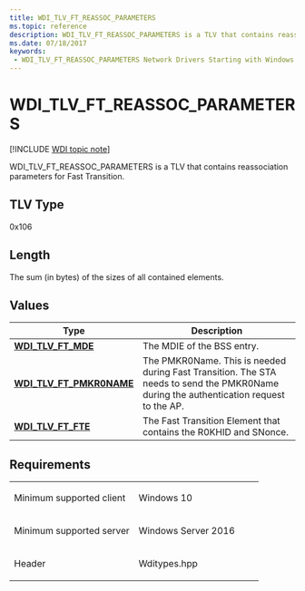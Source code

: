 ```yaml
---
title: WDI_TLV_FT_REASSOC_PARAMETERS
ms.topic: reference
description: WDI_TLV_FT_REASSOC_PARAMETERS is a TLV that contains reassociation parameters for Fast Transition.
ms.date: 07/18/2017
keywords:
 - WDI_TLV_FT_REASSOC_PARAMETERS Network Drivers Starting with Windows Vista
---
```


# WDI\_TLV\_FT\_REASSOC\_PARAMETERS

[!INCLUDE [WDI topic note](../includes/wdi-version-warning.md)]


WDI\_TLV\_FT\_REASSOC\_PARAMETERS is a TLV that contains reassociation parameters for Fast Transition.

## TLV Type


0x106

## Length


The sum (in bytes) of the sizes of all contained elements.

## Values


| Type                                                    | Description                                                                                                                            |
|---------------------------------------------------------|----------------------------------------------------------------------------------------------------------------------------------------|
| [**WDI\_TLV\_FT\_MDE**](wdi-tlv-ft-mde.md)             | The MDIE of the BSS entry.                                                                                                             |
| [**WDI\_TLV\_FT\_PMKR0NAME**](wdi-tlv-ft-pmkr0name.md) | The PMKR0Name. This is needed during Fast Transition. The STA needs to send the PMKR0Name during the authentication request to the AP. |
| [**WDI\_TLV\_FT\_FTE**](wdi-tlv-ft-fte.md)             | The Fast Transition Element that contains the R0KHID and SNonce.                                                                       |

 

## Requirements

<table>
<colgroup>
<col width="50%" />
<col width="50%" />
</colgroup>
<tbody>
<tr class="odd">
<td><p>Minimum supported client</p></td>
<td><p>Windows 10</p></td>
</tr>
<tr class="even">
<td><p>Minimum supported server</p></td>
<td><p>Windows Server 2016</p></td>
</tr>
<tr class="odd">
<td><p>Header</p></td>
<td>Wditypes.hpp</td>
</tr>
</tbody>
</table>

 

 




